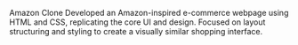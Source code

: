 Amazon Clone
Developed an Amazon-inspired e-commerce webpage using HTML and CSS, replicating the core UI and design.
Focused on layout structuring and styling to create a visually similar shopping interface.
